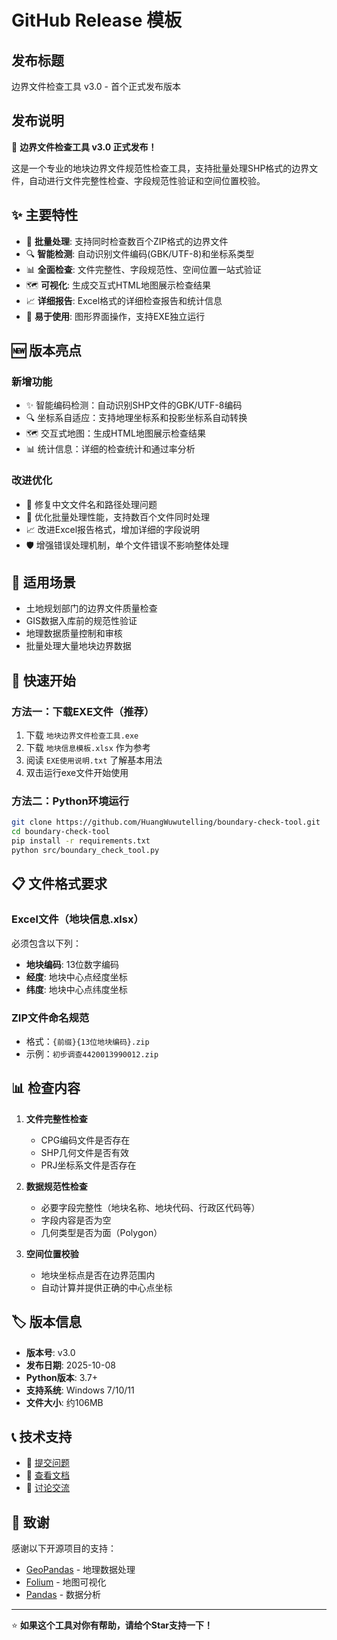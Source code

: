 # GitHub Release 模板

## 发布标题
边界文件检查工具 v3.0 - 首个正式发布版本

## 发布说明

🎉 **边界文件检查工具 v3.0 正式发布！**

这是一个专业的地块边界文件规范性检查工具，支持批量处理SHP格式的边界文件，自动进行文件完整性检查、字段规范性验证和空间位置校验。

## ✨ **主要特性**

- 🚀 **批量处理**: 支持同时检查数百个ZIP格式的边界文件
- 🔍 **智能检测**: 自动识别文件编码(GBK/UTF-8)和坐标系类型
- 📊 **全面检查**: 文件完整性、字段规范性、空间位置一站式验证
- 🗺️ **可视化**: 生成交互式HTML地图展示检查结果
- 📈 **详细报告**: Excel格式的详细检查报告和统计信息
- 🔧 **易于使用**: 图形界面操作，支持EXE独立运行

## 🆕 **版本亮点**

### 新增功能
- ✨ 智能编码检测：自动识别SHP文件的GBK/UTF-8编码
- 🔍 坐标系自适应：支持地理坐标系和投影坐标系自动转换
- 🗺️ 交互式地图：生成HTML地图展示检查结果
- 📊 统计信息：详细的检查统计和通过率分析

### 改进优化
- 🐛 修复中文文件名和路径处理问题
- 🚀 优化批量处理性能，支持数百个文件同时处理
- 📈 改进Excel报告格式，增加详细的字段说明
- 🛡️ 增强错误处理机制，单个文件错误不影响整体处理

## 🎯 **适用场景**

- 土地规划部门的边界文件质量检查
- GIS数据入库前的规范性验证
- 地理数据质量控制和审核
- 批量处理大量地块边界数据

## 🚀 **快速开始**

### 方法一：下载EXE文件（推荐）
1. 下载 `地块边界文件检查工具.exe`
2. 下载 `地块信息模板.xlsx` 作为参考
3. 阅读 `EXE使用说明.txt` 了解基本用法
4. 双击运行exe文件开始使用

### 方法二：Python环境运行
```bash
git clone https://github.com/HuangWuwutelling/boundary-check-tool.git
cd boundary-check-tool
pip install -r requirements.txt
python src/boundary_check_tool.py
```

## 📋 **文件格式要求**

### Excel文件（地块信息.xlsx）
必须包含以下列：
- **地块编码**: 13位数字编码
- **经度**: 地块中心点经度坐标
- **纬度**: 地块中心点纬度坐标

### ZIP文件命名规范
- 格式：`{前缀}{13位地块编码}.zip`
- 示例：`初步调查4420013990012.zip`

## 📊 **检查内容**

1. **文件完整性检查**
   - CPG编码文件是否存在
   - SHP几何文件是否有效
   - PRJ坐标系文件是否存在

2. **数据规范性检查**
   - 必要字段完整性（地块名称、地块代码、行政区代码等）
   - 字段内容是否为空
   - 几何类型是否为面（Polygon）

3. **空间位置校验**
   - 地块坐标点是否在边界范围内
   - 自动计算并提供正确的中心点坐标

## 🏷️ **版本信息**

- **版本号**: v3.0
- **发布日期**: 2025-10-08
- **Python版本**: 3.7+
- **支持系统**: Windows 7/10/11
- **文件大小**: 约106MB

## 📞 **技术支持**

- 🐛 [提交问题](https://github.com/HuangWuwutelling/boundary-check-tool/issues)
- 📖 [查看文档](https://github.com/HuangWuwutelling/boundary-check-tool/tree/main/docs)
- 💬 [讨论交流](https://github.com/HuangWuwutelling/boundary-check-tool/discussions)

## 🙏 **致谢**

感谢以下开源项目的支持：
- [GeoPandas](https://geopandas.org/) - 地理数据处理
- [Folium](https://python-visualization.github.io/folium/) - 地图可视化
- [Pandas](https://pandas.pydata.org/) - 数据分析

---

⭐ **如果这个工具对你有帮助，请给个Star支持一下！**
